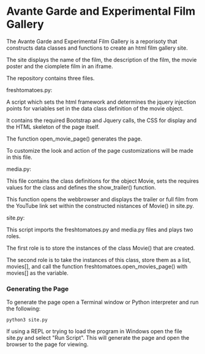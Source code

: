 <h1>Avante Garde and Experimental Film Gallery</h1>


The Avante Garde and Experimental Film Gallery is a reporisoty that constructs
data classes and functions to create an html film gallery site.

The site displays the name of the film, the description of the film,
the movie poster and the ciomplete film in an iframe.

The repository contains three files.

freshtomatoes.py:

A script which sets the html framework and determines the jquery injection
points for variables set in the data class definition of the movie object.

It contains the required Bootstrap and Jquery calls, the CSS for display and the
HTML skeleton of the page itself.  

The function open_movie_page() generates the page.

To customize the look and action of the page customizations will be made in
this file.

media.py:

This file contains the class definitions for the object Movie, sets the
requires values for the class and defines the show_trailer() function.

This function opens the webbrowser and displays the trailer or full
film from the YouTube link set within the constructed nistances of Movie() in
site.py.

site.py:

This script imports the freshtomatoes.py and media.py files and plays two roles.

The first role is to store the instances of the class Movie() that are created.

The second role is to take the instances of this class, store them as a list,
movies[], and call the function freshtomatoes.open_movies_page() with movies[]
as the variable.


<h3>Generating the Page</h3>

To generate the page open a Terminal window or Python interpreter and run the
following:
```
python3 site.py
```
If using a REPL or trying to load the program in Windows open the file site.py and select "Run Script".
This will generate the page and open the browser to the page for viewing.
